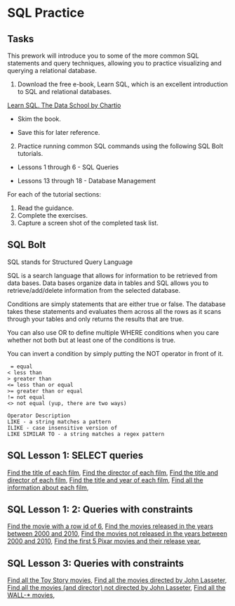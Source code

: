 # SQL Practice

## Tasks

This prework will introduce you to some of the more common SQL statements and query techniques, allowing you to practice visualizing and querying a relational database.

1. Download the free e-book, Learn SQL, which is an excellent introduction to SQL and relational databases.

[Learn SQL. The Data School by Chartio](https://drive.google.com/file/d/11PSj53qx-rUGF8mThyHIevYkuQKb0zlL/view?usp=sharing)


* Skim the book.

* Save this for later reference.

2. Practice running common SQL commands using the following SQL Bolt tutorials.

* Lessons 1 through 6 - SQL Queries

* Lessons 13 through 18 - Database Management

For each of the tutorial sections:

1. Read the guidance.
2. Complete the exercises.
3. Capture a screen shot of the completed task list.

## SQL Bolt

SQL stands for Structured Query Language

SQL is a search language that allows for information to be retrieved from data bases. Data bases organize data in tables and SQL allows you to retrieve/add/delete information from the selected database.

Conditions are simply statements that are either true or false. The database takes these statements and evaluates them across all the rows as it scans through your tables and only returns the results that are true.

You can also use OR to define multiple WHERE conditions when you care whether not both but at least one of the conditions is true.

You can invert a condition by simply putting the NOT operator in front of it.

``` Operator  Description
 = equal 
< less than 
> greater than 
<= less than or equal 
>= greater than or equal 
!= not equal 
<> not equal (yup, there are two ways)

Operator Description 
LIKE - a string matches a pattern 
ILIKE - case insensitive version of 
LIKE SIMILAR TO - a string matches a regex pattern
```

## SQL Lesson 1: SELECT queries

[Find the title of each film](img/sql-bolt-ex1-title.jpg),
[Find the director of each film](img/sql-bolt-ex1-director.jpg),
[Find the title and director of each film](img/sql-bolt-ex1-title-director.jpg),
[Find the title and year of each film](img/sql-bolt-ex1-title-year.jpg),
[Find all the information about each film](img/sql-bolt-ex1-all.jpg),

## SQL Lesson 1:  2: Queries with constraints

[Find the movie with a row id of 6](img/sql-bolt-ex2-id.jpg),
[Find the movies released in the years between 2000 and 2010](img/sql-bolt-ex2-between.jpg),
[Find the movies not released in the years between 2000 and 2010](img/sql-bolt-ex2-not-between.jpg),
[Find the first 5 Pixar movies and their release year](img/sql-bolt-ex2-5-pixar.jpg),

## SQL Lesson 3: Queries with constraints

[Find all the Toy Story movies](img/sql-bolt-ex3-constraint1.jpg),
[Find all the movies directed by John Lasseter](img/sql-bolt-ex3-constraint2.jpg),
[Find all the movies (and director) not directed by John Lasseter](img/sql-bolt-ex3-constraint3.jpg),
[Find all the WALL-* movies](img/sql-bolt-ex3-constraint4.jpg),
